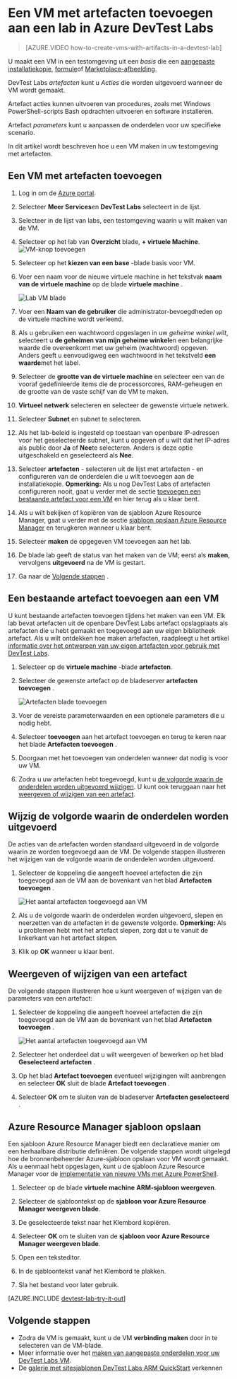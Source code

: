 <properties
    pageTitle="Een VM met artefacten toevoegen aan een lab in Azure DevTest Labs | Microsoft Azure"
    description="Informatie over het toevoegen van een VM met artefacten in Azure DevTest Labs"
    services="devtest-lab,virtual-machines"
    documentationCenter="na"
    authors="tomarcher"
    manager="douge"
    editor=""/>

<tags
    ms.service="devtest-lab"
    ms.workload="na"
    ms.tgt_pltfrm="na"
    ms.devlang="na"
    ms.topic="article"
    ms.date="08/30/2016"
    ms.author="tarcher"/>

# <a name="add-a-vm-with-artifacts-to-a-lab-in-azure-devtest-labs"></a>Een VM met artefacten toevoegen aan een lab in Azure DevTest Labs

> [AZURE.VIDEO how-to-create-vms-with-artifacts-in-a-devtest-lab]

U maakt een VM in een testomgeving uit een *basis* die een [aangepaste installatiekopie](./devtest-lab-create-template.md), [formule](./devtest-lab-manage-formulas.md)of [Marketplace-afbeelding](./devtest-lab-configure-marketplace-images.md).

DevTest Labs *artefacten* kunt u *Acties* die worden uitgevoerd wanneer de VM wordt gemaakt. 

Artefact acties kunnen uitvoeren van procedures, zoals met Windows PowerShell-scripts Bash opdrachten uitvoeren en software installeren. 

Artefact *parameters* kunt u aanpassen de onderdelen voor uw specifieke scenario.

In dit artikel wordt beschreven hoe u een VM maken in uw testomgeving met artefacten.

## <a name="add-a-vm-with-artifacts"></a>Een VM met artefacten toevoegen

1. Log in om de [Azure portal](http://go.microsoft.com/fwlink/p/?LinkID=525040).

1. Selecteer **Meer Services**en **DevTest Labs** selecteert in de lijst.

1. Selecteer in de lijst van labs, een testomgeving waarin u wilt maken van de VM.  

1. Selecteer op het lab van **Overzicht** blade, **+ virtuele Machine**.  
    ![VM-knop toevoegen](./media/devtest-lab-add-vm-with-artifacts/devtestlab-home-blade-add-vm.png)

1. Selecteer op het **kiezen van een base** -blade basis voor VM.

1. Voer een naam voor de nieuwe virtuele machine in het tekstvak **naam van de virtuele machine** op de blade **virtuele machine** .

    ![Lab VM blade](./media/devtest-lab-add-vm-with-artifacts/devtestlab-lab-vm-blade.png)

1. Voer een **Naam van de gebruiker** die administrator-bevoegdheden op de virtuele machine wordt verleend.  

1. Als u gebruiken een wachtwoord opgeslagen in uw *geheime winkel wilt*, selecteert u **de geheimen van mijn geheime winkel**en een belangrijke waarde die overeenkomt met uw geheim (wachtwoord) opgeven. Anders geeft u eenvoudigweg een wachtwoord in het tekstveld **een waarde**met het label.
 
1. Selecteer de **grootte van de virtuele machine** en selecteer een van de vooraf gedefinieerde items die de processorcores, RAM-geheugen en de grootte van de vaste schijf van de VM te maken.

1. **Virtueel netwerk** selecteren en selecteer de gewenste virtuele netwerk.

1. Selecteer **Subnet** en subnet te selecteren.

1. Als het lab-beleid is ingesteld op toestaan van openbare IP-adressen voor het geselecteerde subnet, kunt u opgeven of u wilt dat het IP-adres als public door **Ja** of **Nee**te selecteren. Anders is deze optie uitgeschakeld en geselecteerd als **Nee**. 

1. Selecteer **artefacten** - selecteren uit de lijst met artefacten - en configureren van de onderdelen die u wilt toevoegen aan de installatiekopie. 
**Opmerking:** Als u nog DevTest Labs of artefacten configureren nooit, gaat u verder met de sectie [toevoegen een bestaande artefact voor een VM](#add-an-existing-artifact-to-a-vm) en hier terug als u klaar bent.

1. Als u wilt bekijken of kopiëren van de sjabloon Azure Resource Manager, gaat u verder met de sectie [sjabloon opslaan Azure Resource Manager](#save-arm-template) en terugkeren wanneer u klaar bent.

1. Selecteer **maken** de opgegeven VM toevoegen aan het lab.

1. De blade lab geeft de status van het maken van de VM; eerst als **maken**, vervolgens **uitgevoerd** na de VM is gestart.

1. Ga naar de [Volgende stappen](#next-steps) . 

## <a name="add-an-existing-artifact-to-a-vm"></a>Een bestaande artefact toevoegen aan een VM

U kunt bestaande artefacten toevoegen tijdens het maken van een VM. Elk lab bevat artefacten uit de openbare DevTest Labs artefact opslagplaats als artefacten die u hebt gemaakt en toegevoegd aan uw eigen bibliotheek artefact.
Als u wilt ontdekken hoe maken artefacten, raadpleegt u het artikel [informatie over het ontwerpen van uw eigen artefacten voor gebruik met DevTest Labs](devtest-lab-artifact-author.md).

1. Selecteer op de **virtuele machine** -blade **artefacten**. 

1. Selecteer de gewenste artefact op de bladeserver **artefacten toevoegen** .  

    ![Artefacten blade toevoegen](./media/devtest-lab-add-vm-with-artifacts/devtestlab-add-artifact-blade.png)

1. Voer de vereiste parameterwaarden en een optionele parameters die u nodig hebt.  

1. Selecteer **toevoegen** aan het artefact toevoegen en terug te keren naar het blade **Artefacten toevoegen** .

1. Doorgaan met het toevoegen van onderdelen wanneer dat nodig is voor uw VM.

1. Zodra u uw artefacten hebt toegevoegd, kunt u [de volgorde waarin de onderdelen worden uitgevoerd wijzigen](#change-the-order-in-which-artifacts-are-run). U kunt ook teruggaan naar het [weergeven of wijzigen van een artefact](#view-or-modify-an-artifact).

## <a name="change-the-order-in-which-artifacts-are-run"></a>Wijzig de volgorde waarin de onderdelen worden uitgevoerd

De acties van de artefacten worden standaard uitgevoerd in de volgorde waarin ze worden toegevoegd aan de VM. De volgende stappen illustreren het wijzigen van de volgorde waarin de onderdelen worden uitgevoerd.

1. Selecteer de koppeling die aangeeft hoeveel artefacten die zijn toegevoegd aan de VM aan de bovenkant van het blad **Artefacten toevoegen** .

    ![Het aantal artefacten toegevoegd aan VM](./media/devtest-lab-add-vm-with-artifacts/devtestlab-add-artifacts-blade-selected-artifacts.png)

1. Als u de volgorde waarin de onderdelen worden uitgevoerd, slepen en neerzetten van de artefacten in de gewenste volgorde. **Opmerking:** Als u problemen hebt met het artefact slepen, zorg dat u te vanuit de linkerkant van het artefact slepen. 

1. Klik op **OK** wanneer u klaar bent.  

## <a name="view-or-modify-an-artifact"></a>Weergeven of wijzigen van een artefact

De volgende stappen illustreren hoe u kunt weergeven of wijzigen van de parameters van een artefact:

1. Selecteer de koppeling die aangeeft hoeveel artefacten die zijn toegevoegd aan de VM aan de bovenkant van het blad **Artefacten toevoegen** .

    ![Het aantal artefacten toegevoegd aan VM](./media/devtest-lab-add-vm-with-artifacts/devtestlab-add-artifacts-blade-selected-artifacts.png)

1. Selecteer het onderdeel dat u wilt weergeven of bewerken op het blad **Geselecteerd artefacten** .  

1. Op het blad **Artefact toevoegen** eventueel wijzigingen wilt aanbrengen en selecteer **OK** sluit de blade **Artefact toevoegen** .

1. Selecteer **OK** om te sluiten van de bladeserver **Artefacten geselecteerd** .

## <a name="save-azure-resource-manager-template"></a>Azure Resource Manager sjabloon opslaan

Een sjabloon Azure Resource Manager biedt een declaratieve manier om een herhaalbare distributie definiëren. De volgende stappen wordt uitgelegd hoe de bronnenbeheerder Azure-sjabloon opslaan voor VM wordt gemaakt.
Als u eenmaal hebt opgeslagen, kunt u de sjabloon Azure Resource Manager voor de [implementatie van nieuwe VMs met Azure PowerShell](../azure-resource-manager/resource-group-overview.md#template-deployment).

1. Selecteer op de blade **virtuele machine** **ARM-sjabloon weergeven**.

1. Selecteer de sjabloontekst op de **sjabloon voor Azure Resource Manager weergeven blade**.

1. De geselecteerde tekst naar het Klembord kopiëren.

1. Selecteer **OK** om te sluiten van de **sjabloon voor Azure Resource Manager weergeven blade**.

1. Open een teksteditor.

1. In de sjabloontekst vanaf het Klembord te plakken.

1. Sla het bestand voor later gebruik.

[AZURE.INCLUDE [devtest-lab-try-it-out](../../includes/devtest-lab-try-it-out.md)]

## <a name="next-steps"></a>Volgende stappen

- Zodra de VM is gemaakt, kunt u de VM **verbinding maken** door in te selecteren van de VM-blade.
- Meer informatie over het [maken van aangepaste onderdelen voor uw DevTest Labs VM](devtest-lab-artifact-author.md).
- De [galerie met sitesjablonen DevTest Labs ARM QuickStart](https://github.com/Azure/azure-devtestlab/tree/master/ARMTemplates) verkennen